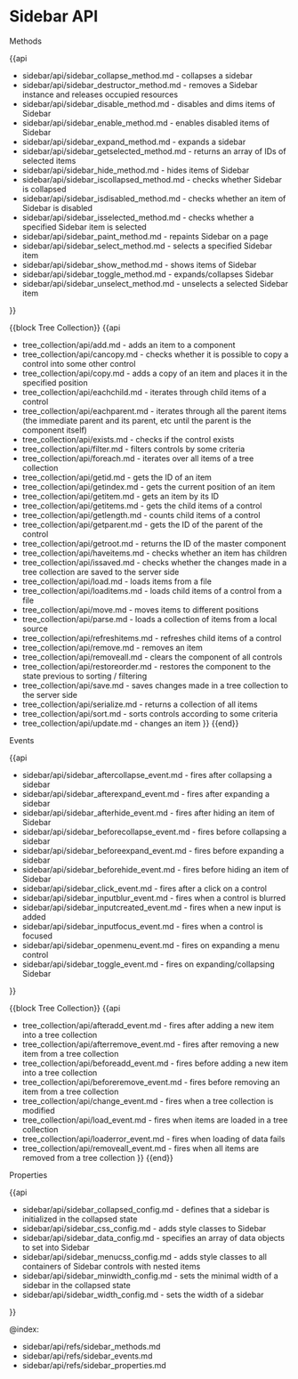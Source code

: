 Sidebar API
=============
	
<div class='h2'>Methods</div>

{{api

- sidebar/api/sidebar_collapse_method.md - collapses a sidebar
- sidebar/api/sidebar_destructor_method.md - removes a Sidebar instance and releases occupied resources
- sidebar/api/sidebar_disable_method.md - disables and dims items of Sidebar
- sidebar/api/sidebar_enable_method.md - enables disabled items of Sidebar
- sidebar/api/sidebar_expand_method.md - expands a sidebar
- sidebar/api/sidebar_getselected_method.md - returns an array of IDs of selected items
- sidebar/api/sidebar_hide_method.md - hides items of Sidebar
- sidebar/api/sidebar_iscollapsed_method.md - checks whether Sidebar is collapsed
- sidebar/api/sidebar_isdisabled_method.md - checks whether an item of Sidebar is disabled
- sidebar/api/sidebar_isselected_method.md - checks whether a specified Sidebar item is selected
- sidebar/api/sidebar_paint_method.md - repaints Sidebar on a page
- sidebar/api/sidebar_select_method.md - selects a specified Sidebar item
- sidebar/api/sidebar_show_method.md - shows items of Sidebar
- sidebar/api/sidebar_toggle_method.md - expands/collapses Sidebar
- sidebar/api/sidebar_unselect_method.md - unselects a selected Sidebar item

}}

{{block Tree Collection}}
{{api
- tree_collection/api/add.md - adds an item to a component
- tree_collection/api/cancopy.md - checks whether it is possible to copy a control into some other control
- tree_collection/api/copy.md - adds a copy of an item and places it in the specified position
- tree_collection/api/eachchild.md - iterates through child items of a control
- tree_collection/api/eachparent.md - iterates through all the parent items (the immediate parent and its parent, etc until the parent is the component itself)
- tree_collection/api/exists.md - checks if the control exists
- tree_collection/api/filter.md - filters controls by some criteria
- tree_collection/api/foreach.md - iterates over all items of a tree collection
- tree_collection/api/getid.md - gets the ID of an item
- tree_collection/api/getindex.md - gets the current position of an item
- tree_collection/api/getitem.md - gets an item by its ID
- tree_collection/api/getitems.md - gets the child items of a control
- tree_collection/api/getlength.md - counts child items of a control
- tree_collection/api/getparent.md - gets the ID of the parent of the control
- tree_collection/api/getroot.md - returns the ID of the master component
- tree_collection/api/haveitems.md - checks whether an item has children
- tree_collection/api/issaved.md - checks whether the changes made in a tree collection are saved to the server side
- tree_collection/api/load.md - loads items from a file
- tree_collection/api/loaditems.md - loads child items of a control from a file
- tree_collection/api/move.md - moves items to different positions
- tree_collection/api/parse.md - loads a collection of items from a local source
- tree_collection/api/refreshitems.md - refreshes child items of a control
- tree_collection/api/remove.md - removes an item
- tree_collection/api/removeall.md - clears the component of all controls
- tree_collection/api/restoreorder.md - restores the component to the state previous to sorting / filtering
- tree_collection/api/save.md - saves changes made in a tree collection to the server side
- tree_collection/api/serialize.md - returns a collection of all items
- tree_collection/api/sort.md - sorts controls according to some criteria
- tree_collection/api/update.md - changes an item
}}
{{end}}

<div class='h2'>Events</div>

{{api

- sidebar/api/sidebar_aftercollapse_event.md - fires after collapsing a sidebar
- sidebar/api/sidebar_afterexpand_event.md - fires after expanding a sidebar
- sidebar/api/sidebar_afterhide_event.md - fires after hiding an item of Sidebar
- sidebar/api/sidebar_beforecollapse_event.md - fires before collapsing a sidebar
- sidebar/api/sidebar_beforeexpand_event.md - fires before expanding a sidebar
- sidebar/api/sidebar_beforehide_event.md - fires before hiding an item of Sidebar
- sidebar/api/sidebar_click_event.md - fires after a click on a control
- sidebar/api/sidebar_inputblur_event.md - fires when a control is blurred
- sidebar/api/sidebar_inputcreated_event.md - fires when a new input is added
- sidebar/api/sidebar_inputfocus_event.md - fires when a control is focused
- sidebar/api/sidebar_openmenu_event.md - fires on expanding a menu control
- sidebar/api/sidebar_toggle_event.md - fires on expanding/collapsing Sidebar

}}

{{block Tree Collection}}
{{api
- tree_collection/api/afteradd_event.md - fires after adding a new item into a tree collection
- tree_collection/api/afterremove_event.md - fires after removing a new item from a tree collection
- tree_collection/api/beforeadd_event.md - fires before adding a new item into a tree collection
- tree_collection/api/beforeremove_event.md - fires before removing an item from a tree collection
- tree_collection/api/change_event.md - fires when a tree collection is modified
- tree_collection/api/load_event.md - fires when items are loaded in a tree collection
- tree_collection/api/loaderror_event.md - fires when loading of data fails
- tree_collection/api/removeall_event.md - fires when all items are removed from a tree collection
}}
{{end}}

<div class='h2'>Properties</div>

{{api

- sidebar/api/sidebar_collapsed_config.md - defines that a sidebar is initialized in the collapsed state
- sidebar/api/sidebar_css_config.md - adds style classes to Sidebar
- sidebar/api/sidebar_data_config.md - specifies an array of data objects to set into Sidebar
- sidebar/api/sidebar_menucss_config.md - adds style classes to all containers of Sidebar controls with nested items 
- sidebar/api/sidebar_minwidth_config.md - sets the minimal width of a sidebar in the collapsed state
- sidebar/api/sidebar_width_config.md - sets the width of a sidebar

}}

@index:
- sidebar/api/refs/sidebar_methods.md
- sidebar/api/refs/sidebar_events.md
- sidebar/api/refs/sidebar_properties.md